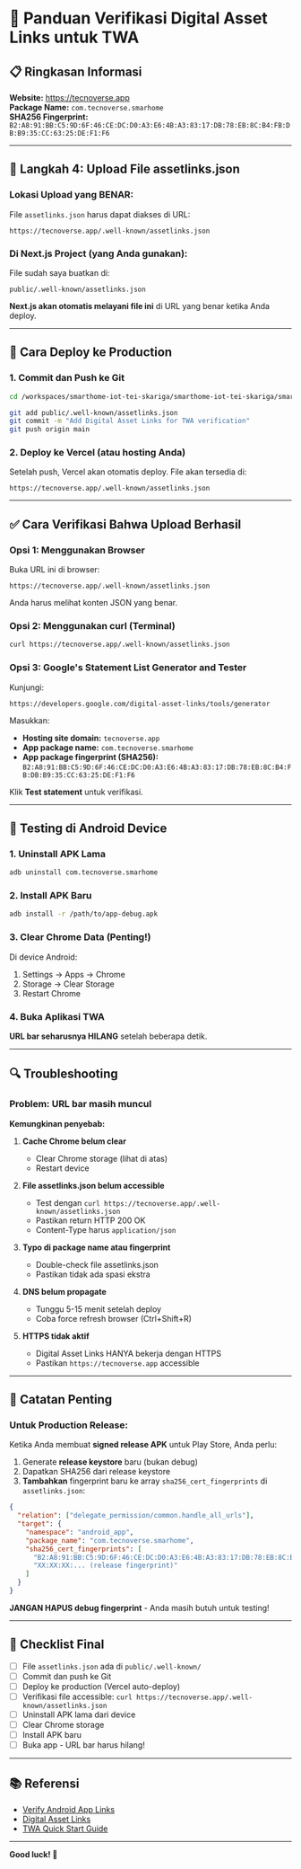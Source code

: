 # 🔐 Panduan Verifikasi Digital Asset Links untuk TWA

## 📋 Ringkasan Informasi

**Website:** https://tecnoverse.app  
**Package Name:** `com.tecnoverse.smarhome`  
**SHA256 Fingerprint:** `B2:A8:91:BB:C5:9D:6F:46:CE:DC:D0:A3:E6:4B:A3:83:17:DB:78:EB:8C:B4:FB:DB:B9:35:CC:63:25:DE:F1:F6`

---

## 📁 Langkah 4: Upload File assetlinks.json

### Lokasi Upload yang BENAR:

File `assetlinks.json` harus dapat diakses di URL:

```
https://tecnoverse.app/.well-known/assetlinks.json
```

### Di Next.js Project (yang Anda gunakan):

File sudah saya buatkan di:
```
public/.well-known/assetlinks.json
```

**Next.js akan otomatis melayani file ini** di URL yang benar ketika Anda deploy.

---

## 🚀 Cara Deploy ke Production

### 1. Commit dan Push ke Git

```bash
cd /workspaces/smarthome-iot-tei-skariga/smarthome-iot-tei-skariga/smarthome-dashboard-ts

git add public/.well-known/assetlinks.json
git commit -m "Add Digital Asset Links for TWA verification"
git push origin main
```

### 2. Deploy ke Vercel (atau hosting Anda)

Setelah push, Vercel akan otomatis deploy. File akan tersedia di:
```
https://tecnoverse.app/.well-known/assetlinks.json
```

---

## ✅ Cara Verifikasi Bahwa Upload Berhasil

### Opsi 1: Menggunakan Browser
Buka URL ini di browser:
```
https://tecnoverse.app/.well-known/assetlinks.json
```

Anda harus melihat konten JSON yang benar.

### Opsi 2: Menggunakan curl (Terminal)
```bash
curl https://tecnoverse.app/.well-known/assetlinks.json
```

### Opsi 3: Google's Statement List Generator and Tester
Kunjungi:
```
https://developers.google.com/digital-asset-links/tools/generator
```

Masukkan:
- **Hosting site domain:** `tecnoverse.app`
- **App package name:** `com.tecnoverse.smarhome`
- **App package fingerprint (SHA256):** `B2:A8:91:BB:C5:9D:6F:46:CE:DC:D0:A3:E6:4B:A3:83:17:DB:78:EB:8C:B4:FB:DB:B9:35:CC:63:25:DE:F1:F6`

Klik **Test statement** untuk verifikasi.

---

## 📱 Testing di Android Device

### 1. Uninstall APK Lama
```bash
adb uninstall com.tecnoverse.smarhome
```

### 2. Install APK Baru
```bash
adb install -r /path/to/app-debug.apk
```

### 3. Clear Chrome Data (Penting!)
Di device Android:
1. Settings → Apps → Chrome
2. Storage → Clear Storage
3. Restart Chrome

### 4. Buka Aplikasi TWA

**URL bar seharusnya HILANG** setelah beberapa detik.

---

## 🔍 Troubleshooting

### Problem: URL bar masih muncul

**Kemungkinan penyebab:**

1. **Cache Chrome belum clear**
   - Clear Chrome storage (lihat di atas)
   - Restart device

2. **File assetlinks.json belum accessible**
   - Test dengan `curl https://tecnoverse.app/.well-known/assetlinks.json`
   - Pastikan return HTTP 200 OK
   - Content-Type harus `application/json`

3. **Typo di package name atau fingerprint**
   - Double-check file assetlinks.json
   - Pastikan tidak ada spasi ekstra

4. **DNS belum propagate**
   - Tunggu 5-15 menit setelah deploy
   - Coba force refresh browser (Ctrl+Shift+R)

5. **HTTPS tidak aktif**
   - Digital Asset Links HANYA bekerja dengan HTTPS
   - Pastikan `https://tecnoverse.app` accessible

---

## 📝 Catatan Penting

### Untuk Production Release:

Ketika Anda membuat **signed release APK** untuk Play Store, Anda perlu:

1. Generate **release keystore** baru (bukan debug)
2. Dapatkan SHA256 dari release keystore
3. **Tambahkan** fingerprint baru ke array `sha256_cert_fingerprints` di `assetlinks.json`:

```json
{
  "relation": ["delegate_permission/common.handle_all_urls"],
  "target": {
    "namespace": "android_app",
    "package_name": "com.tecnoverse.smarhome",
    "sha256_cert_fingerprints": [
      "B2:A8:91:BB:C5:9D:6F:46:CE:DC:D0:A3:E6:4B:A3:83:17:DB:78:EB:8C:B4:FB:DB:B9:35:CC:63:25:DE:F1:F6",
      "XX:XX:XX:... (release fingerprint)"
    ]
  }
}
```

**JANGAN HAPUS debug fingerprint** - Anda masih butuh untuk testing!

---

## 🎯 Checklist Final

- [ ] File `assetlinks.json` ada di `public/.well-known/`
- [ ] Commit dan push ke Git
- [ ] Deploy ke production (Vercel auto-deploy)
- [ ] Verifikasi file accessible: `curl https://tecnoverse.app/.well-known/assetlinks.json`
- [ ] Uninstall APK lama dari device
- [ ] Clear Chrome storage
- [ ] Install APK baru
- [ ] Buka app - URL bar harus hilang!

---

## 📚 Referensi

- [Verify Android App Links](https://developer.android.com/training/app-links/verify-android-applinks)
- [Digital Asset Links](https://developers.google.com/digital-asset-links)
- [TWA Quick Start Guide](https://developer.chrome.com/docs/android/trusted-web-activity/quick-start/)

---

**Good luck! 🚀**
